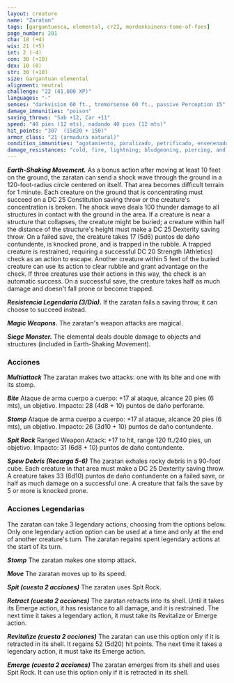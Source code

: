 ```yaml
---
layout: creature
name: "Zaratan"
tags: [gargantuesca, elemental, cr22, mordenkainens-tome-of-foes]
page_number: 201
cha: 18 (+4)
wis: 21 (+5)
int: 2 (-4)
con: 30 (+10)
dex: 10 (0)
str: 30 (+10)
size: Gargantuan elemental
alignment: neutral
challenge: "22 (41,000 XP)"
languages: "-"
senses: "darkvision 60 ft., tremorsense 60 ft., passive Perception 15"
damage_immunities: "poison"
saving_throws: "Sab +12, Car +11"
speed: "40 pies (12 mts), nadando 40 pies (12 mts)"
hit_points: "307  (15d20 + 150)"
armor_class: "21 (armadura natural)"
condition_immunities: "agotamiento, paralizado, petrificado, envenenado, stunned"
damage_resistances: "cold, fire, lightning; bludgeoning, piercing, and slashing from nonmagical attacks"
---
```


***Earth-Shaking Movement.*** As a bonus action after moving at least 10 feet on the ground, the zaratan can send a shock wave through the ground in a 120-foot-radius circle centered on itself. That area becomes difficult terrain for 1 minute. Each creature on the ground that is concentrating must succeed on a DC 25 Constitution saving throw or the creature's concentration is broken.
The shock wave deals 100 thunder damage to all structures in contact with the ground in the area. If a creature is near a structure that collapses, the creature might be buried; a creature within half the distance of the structure's height must make a DC 25 Dexterity saving throw. On a failed save, the creature takes 17 (5d6) puntos de daño contundente, is knocked prone, and is trapped in the rubble. A trapped creature is restrained, requiring a successful DC 20 Strength (Athletics) check as an action to escape. Another creature within 5 feet of the buried creature can use its action to clear rubble and grant advantage on the check. If three creatures use their actions in this way, the check is an automatic success. On a successful save, the creature takes half as much damage and doesn't fall prone or become trapped.

***Resistencia Legendaria (3/Día).*** If the zaratan fails a saving throw, it can choose to succeed instead.

***Magic Weapons.*** The zaratan's weapon attacks are magical.

***Siege Monster.*** The elemental deals double damage to objects and structures (included in Earth-Shaking Movement).

### Acciones

***Multiattack*** The zaratan makes two attacks: one with its bite and one with its stomp.

***Bite*** Ataque de arma cuerpo a cuerpo: +17 al ataque, alcance 20 pies (6 mts), un objetivo. Impacto: 28 (4d8 + 10) puntos de daño perforante.

***Stomp*** Ataque de arma cuerpo a cuerpo: +17 al ataque, alcance 20 pies (6 mts), un objetivo. Impacto: 26 (3d10 + 10) puntos de daño contundente.

***Spit Rock*** Ranged Weapon Attack: +17 to hit, range 120 ft./240 pies, un objetivo. Impacto: 31 (6d8 + 10) puntos de daño contundente.

***Spew Debris (Recarga 5-6)*** The zaratan exhales rocky debris in a 90-foot cube. Each creature in that area must make a DC 25 Dexterity saving throw. A creature takes 33 (6d10) puntos de daño contundente on a failed save, or half as much damage on a successful one. A creature that fails the save by 5 or more is knocked prone.

### Acciones Legendarias

The zaratan can take 3 legendary actions, choosing from the options below. Only one legendary action option can be used at a time and only at the end of another creature's turn. The zaratan regains spent legendary actions at the start of its turn.

***Stomp*** The zaratan makes one stomp attack.

***Move*** The zaratan moves up to its speed.

***Spit (cuesta 2 acciones)*** The zaratan uses Spit Rock.

***Retract (cuesta 2 acciones)*** The zaratan retracts into its shell. Until it takes its Emerge action, it has resistance to all damage, and it is restrained. The next time it takes a legendary action, it must take its Revitalize or Emerge action.

***Revitalize (cuesta 2 acciones)*** The zaratan can use this option only if it is retracted in its shell. It regains 52 (5d20) hit points. The next time it takes a legendary action, it must take its Emerge action.

***Emerge (cuesta 2 acciones)*** The zaratan emerges from its shell and uses Spit Rock. It can use this option only if it is retracted in its shell.